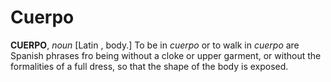 # Cuerpo

**CUERPO**, _noun_ \[Latin , body.\] To be in _cuerpo_ or to walk in _cuerpo_ are Spanish phrases fro being without a cloke or upper garment, or without the formalities of a full dress, so that the shape of the body is exposed.